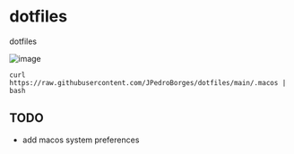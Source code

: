 # dotfiles
dotfiles

![image](https://github.com/JPedroBorges/dotfiles/assets/12955328/3b31f120-d057-4868-96d1-045d26fc1513)

```
curl https://raw.githubusercontent.com/JPedroBorges/dotfiles/main/.macos | bash
```

## TODO

- add macos system preferences
